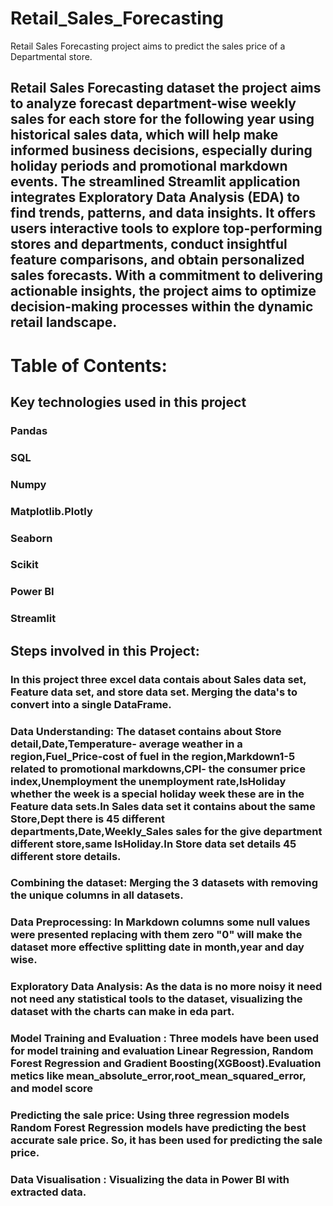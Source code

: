 # Retail_Sales_Forecasting
Retail Sales Forecasting project aims to predict the sales price of a Departmental store.

## Retail Sales Forecasting dataset the project aims to analyze forecast department-wise weekly sales for each store for the following year using historical sales data, which will help make informed business decisions, especially during holiday periods and promotional markdown events. The streamlined Streamlit application integrates Exploratory Data Analysis (EDA) to find trends, patterns, and data insights. It offers users interactive tools to explore top-performing stores and departments, conduct insightful feature comparisons, and obtain personalized sales forecasts. With a commitment to delivering actionable insights, the project aims to optimize decision-making processes within the dynamic retail landscape.

#  Table of Contents:

## Key technologies used in this project
### Pandas
### SQL
### Numpy
### Matplotlib.Plotly
### Seaborn
### Scikit
### Power BI
### Streamlit

## Steps involved in this Project:

### In this project three excel data contais about Sales data set, Feature data set, and store data set. Merging the data's to convert into a single DataFrame.

### Data Understanding: The dataset contains about Store detail,Date,Temperature- average weather in a region,Fuel_Price-cost of fuel in the region,Markdown1-5 related to promotional markdowns,CPI- the consumer price index,Unemployment the unemployment rate,IsHoliday whether the week is a special holiday week these are in the Feature data sets.In Sales data set it contains about the same Store,Dept there is 45 different departments,Date,Weekly_Sales sales for the give department different store,same IsHoliday.In Store data set details 45 different store details.
### Combining the dataset: Merging the 3 datasets with removing the unique columns in all datasets.
### Data Preprocessing: In Markdown columns some null values were presented replacing with them zero "0" will make the dataset more effective splitting date in month,year and day wise.
### Exploratory Data Analysis: As the data is no more noisy it need not need any statistical tools to the dataset, visualizing the dataset with the charts can make in eda part.
### Model Training and Evaluation : Three models have been used for model training and evaluation Linear Regression, Random Forest Regression and Gradient Boosting(XGBoost).Evaluation metics like mean_absolute_error,root_mean_squared_error, and model score
### Predicting the sale price: Using three regression models Random Forest Regression models have predicting the best accurate sale price. So, it has been used for predicting the sale price.
### Data Visualisation : Visualizing the data in Power BI with extracted data.
